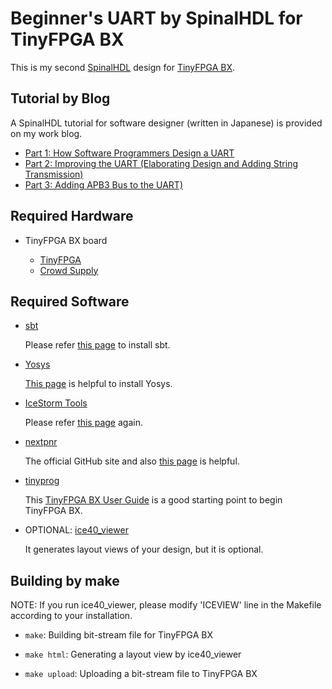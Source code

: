 # Beginner's UART by SpinalHDL for TinyFPGA BX

This is my second [SpinalHDL](https://github.com/SpinalHDL) design for
[TinyFPGA BX](https://tinyfpga.com/bx/guide.html).

## Tutorial by Blog

A SpinalHDL tutorial for software designer (written in Japanese) is provided
on my work blog.

- [Part 1: How Software Programmers Design a UART](https://flogics.com/wp/ja/2020/01/spinalhdl-uart-part1/)
- [Part 2: Improving the UART (Elaborating Design and Adding String Transmission)](https://flogics.com/wp/ja/2020/01/spinalhdl-uart-part2/)
- [Part 3: Adding APB3 Bus to the UART)](https://flogics.com/wp/ja/2020/02/spinalhdl-uart-part3/)

## Required Hardware

- TinyFPGA BX board

  - [TinyFPGA](https://tinyfpga.com/)
  - [Crowd Supply](https://www.crowdsupply.com/tinyfpga/tinyfpga-bx)

## Required Software

- [sbt](https://www.scala-sbt.org/)

  Please refer
  [this page](https://spinalhdl.github.io/SpinalDoc/spinal_getting_started/)
  to install sbt.

- [Yosys](http://www.clifford.at/yosys/)

  [This page](http://www.clifford.at/icestorm/) is helpful to install Yosys.

- [IceStorm Tools](https://github.com/cliffordwolf/icestorm)

   Please refer [this page](http://www.clifford.at/icestorm/) again.

- [nextpnr](https://github.com/YosysHQ/nextpnr)

  The official GitHub site and also
  [this page](http://www.clifford.at/icestorm/) is helpful.

- [tinyprog](https://github.com/tinyfpga/TinyFPGA-Bootloader/tree/master/programmer)

  This [TinyFPGA BX User Guide](https://tinyfpga.com/bx/guide.html) is a
  good starting point to begin TinyFPGA BX.

- OPTIONAL: [ice40_viewer](https://github.com/knielsen/ice40_viewer)

  It generates layout views of your design, but it is optional.

## Building by make

NOTE: If you run ice40_viewer, please modify 'ICEVIEW' line in the Makefile
according to your installation.

- ```make```: Building bit-stream file for TinyFPGA BX

- ```make html```: Generating a layout view by ice40_viewer

- ```make upload```: Uploading a bit-stream file to TinyFPGA BX
